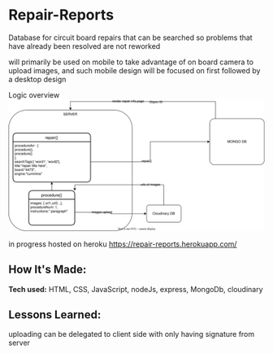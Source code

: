 # Repair-Reports
Database for circuit board repairs that can be searched so problems that have already been resolved are not reworked 

will primarily be used on mobile to take advantage of on board camera to upload images, and such mobile design will be focused on first followed by a desktop design

Logic overview ![DrawIO](https://github.com/jesusdoza/diagrams/blob/main/repair-reports/Untitled%20Diagram.drawio.svg)

in progress hosted on heroku https://repair-reports.herokuapp.com/




## How It's Made:


**Tech used:** HTML, CSS, JavaScript, nodeJs, express, MongoDb, cloudinary




## Lessons Learned:
uploading can be delegated to client side with only having signature from server
